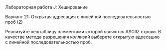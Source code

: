 Лабораторная работа J: Хеширование

Вариант 21: Открытая адресация с линейной последовательностью проб (2)

Реализуйте хеш­таблицу элементами которой являются ASCII­Z строки. В качестве метода
разрешения коллизий выберете открытую адресацию с линейной последовательностью проб.
